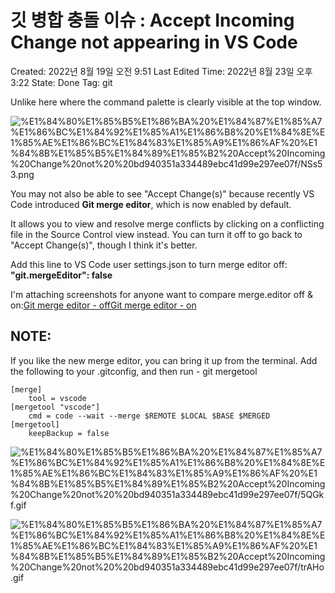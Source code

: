 # 깃 병합 충돌 이슈 : Accept Incoming Change not appearing in VS Code

Created: 2022년 8월 19일 오전 9:51
Last Edited Time: 2022년 8월 23일 오후 3:22
State: Done
Tag: git

Unlike here where the command palette is clearly visible at the top window.

![%E1%84%80%E1%85%B5%E1%86%BA%20%E1%84%87%E1%85%A7%E1%86%BC%E1%84%92%E1%85%A1%E1%86%B8%20%E1%84%8E%E1%85%AE%E1%86%BC%E1%84%83%E1%85%A9%E1%86%AF%20%E1%84%8B%E1%85%B5%E1%84%89%E1%85%B2%20Accept%20Incoming%20Change%20not%20%20bd940351a334489ebc41d99e297ee07f/NSs53.png](%E1%84%80%E1%85%B5%E1%86%BA%20%E1%84%87%E1%85%A7%E1%86%BC%E1%84%92%E1%85%A1%E1%86%B8%20%E1%84%8E%E1%85%AE%E1%86%BC%E1%84%83%E1%85%A9%E1%86%AF%20%E1%84%8B%E1%85%B5%E1%84%89%E1%85%B2%20Accept%20Incoming%20Change%20not%20%20bd940351a334489ebc41d99e297ee07f/NSs53.png)

You may not also be able to see "Accept Change(s)" because recently VS Code introduced **Git merge editor**, which is now enabled by default.

It allows you to view and resolve merge conflicts by clicking on a conflicting file in the Source Control view instead. You can turn it off to go back to "Accept Change(s)", though I think it's better.

Add this line to VS Code user settings.json to turn merge editor off: **"git.mergeEditor": false**

I'm attaching screenshots for anyone want to compare merge.editor off & on:[Git merge editor - off](https://i.stack.imgur.com/oFVvY.jpg)[Git merge editor - on](https://i.stack.imgur.com/GTjbR.jpg)

## NOTE:

If you like the new merge editor, you can bring it up from the terminal. Add the following to your .gitconfig, and then run - git mergetool

```
[merge]
    tool = vscode
[mergetool "vscode"]
    cmd = code --wait --merge $REMOTE $LOCAL $BASE $MERGED
[mergetool]
    keepBackup = false

```

![%E1%84%80%E1%85%B5%E1%86%BA%20%E1%84%87%E1%85%A7%E1%86%BC%E1%84%92%E1%85%A1%E1%86%B8%20%E1%84%8E%E1%85%AE%E1%86%BC%E1%84%83%E1%85%A9%E1%86%AF%20%E1%84%8B%E1%85%B5%E1%84%89%E1%85%B2%20Accept%20Incoming%20Change%20not%20%20bd940351a334489ebc41d99e297ee07f/5QGkf.gif](%E1%84%80%E1%85%B5%E1%86%BA%20%E1%84%87%E1%85%A7%E1%86%BC%E1%84%92%E1%85%A1%E1%86%B8%20%E1%84%8E%E1%85%AE%E1%86%BC%E1%84%83%E1%85%A9%E1%86%AF%20%E1%84%8B%E1%85%B5%E1%84%89%E1%85%B2%20Accept%20Incoming%20Change%20not%20%20bd940351a334489ebc41d99e297ee07f/5QGkf.gif)

![%E1%84%80%E1%85%B5%E1%86%BA%20%E1%84%87%E1%85%A7%E1%86%BC%E1%84%92%E1%85%A1%E1%86%B8%20%E1%84%8E%E1%85%AE%E1%86%BC%E1%84%83%E1%85%A9%E1%86%AF%20%E1%84%8B%E1%85%B5%E1%84%89%E1%85%B2%20Accept%20Incoming%20Change%20not%20%20bd940351a334489ebc41d99e297ee07f/trAHo.gif](%E1%84%80%E1%85%B5%E1%86%BA%20%E1%84%87%E1%85%A7%E1%86%BC%E1%84%92%E1%85%A1%E1%86%B8%20%E1%84%8E%E1%85%AE%E1%86%BC%E1%84%83%E1%85%A9%E1%86%AF%20%E1%84%8B%E1%85%B5%E1%84%89%E1%85%B2%20Accept%20Incoming%20Change%20not%20%20bd940351a334489ebc41d99e297ee07f/trAHo.gif)